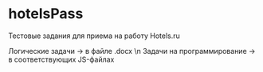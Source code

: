 # hotelsPass
Тестовые задания для приема на работу Hotels.ru

Логические задачи -> в файле .docx \n
Задачи на программирование -> в соответствующих JS-файлах

